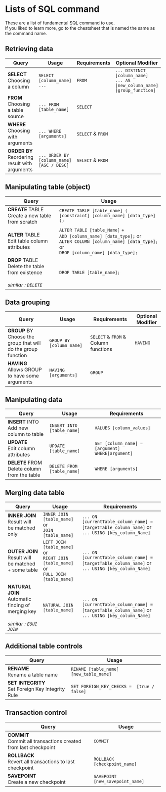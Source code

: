 # Lists of SQL command
These are a list of fundamental SQL command to use.<br>
If you liked to learn more, go to the cheatsheet that is named the same as the command name. 

## Retrieving data
| Query | Usage | Requirements | Optional Modifier |
| ----- | ----- | ------------ | ----------------- |
| **SELECT**<br>Choosing a column                  | `SELECT [column_name] ...`                | `FROM`            | `... DISTINCT [column_name]`<br>`... AS [new_column_name]`<br> `[group_function] ` |
| **FROM**<br>Choosing a table source              | `... FROM [table_name]`                   | `SELECT`          |                                 |
| **WHERE**<br>Choosing with arguments             | `... WHERE [arguments]`                   | `SELECT` & `FROM` |                                 |
| **ORDER BY**<br>Reordering result with arguments | `... ORDER BY [column_name] [ASC / DESC]` | `SELECT` & `FROM` |                                 |

## Manipulating table (object)
| Query | Usage | 
| ----- | ----- |
| **CREATE** TABLE<br>Create a new table from scratch | `CREATE TABLE [table_name] ( [constraint] [column_name] [data_type] );` | 
| **ALTER** TABLE<br>Edit table column attributes| `ALTER TABLE [table_Name]` +<br> `ADD [column_name] [data_type];` or<br> `ALTER COLUMN [column_name] [data_type];` or<br> `DROP [column_name] [data_type];` |
| **DROP** TABLE<br>Delete the table from existence<br><br>*similar : `DELETE`*| `DROP TABLE [table_name];` ||

## Data grouping
| Query | Usage | Requirements | Optional Modifier |
| ----- | ----- | ------------ | ----------------- |
| **GROUP** BY<br>Choose the group that will do the group function| `GROUP BY [column_name]` | `SELECT` & `FROM` & Column functions | `HAVING` |
| **HAVING**<br>Allows GROUP to have some arguments| `HAVING [arguments]`  | `GROUP` | |

## Manipulating data
| Query | Usage | Requirements | 
| ----- | ----- | ------------ | 
| **INSERT** INTO<br>Add new column to table| `INSERT INTO [table_name]` | `VALUES [column_values]` | 
| **UPDATE**<br>Edit column attributes| `UPDATE [table_name]`      | `SET [column_name] = [argument] WHERE[argument]` | 
| **DELETE** FROM<br>Delete column from the table| `DELETE FROM [table_name]` | `WHERE [arguments]`                             | 

## Merging data table
| Query | Usage | Requirements | 
| ----- | ----- | ------------ | 
| **INNER JOIN**<br>Result will be matched only| `INNER JOIN [table_name]` or <br>`JOIN [table_name]` | `... ON [currentTable_column_name] = [targetTable_column_name]` or<br>`... USING [key_column_Name]` | 
| **OUTER JOIN**<br>Result will be matched + some table | `LEFT JOIN [table_name]` or<br> `RIGHT JOIN [table_name]` or<br>  `FULL JOIN [table_name]` | `... ON [currentTable_column_name] = [targetTable_column_name]` or<br>`... USING [key_column_Name]` | 
| **NATURAL JOIN**<br>Automatic finding of merging key<br><br>*similar : `EQUI JOIN`*| `NATURAL JOIN [table_name]`                       | `... ON [currentTable_column_name] = [targetTable_column_name]` or<br>`... USING [key_column_Name]`|

## Additional table controls
| Query | Usage | 
| ----- | ----- | 
| **RENAME**<br>Rename a table name|`RENAME [table_name] [new_table_name]` |   
| **SET INTEGRITY**<br>Set Foreign Key Integrity Rule|`SET FOREIGN_KEY_CHECKS =  [true / false]` | 

## Transaction control
| Query | Usage | 
| ----- | ----- | 
| **COMMIT**<br>Commit all transactions created from last checkpoint|`COMMIT` |
| **ROLLBACK**<br>Revert all transactions to last checkpoint|`ROLLBACK [checkpoint_name]` |  
| **SAVEPOINT**<br>Create a new checkpoint|`SAVEPOINT [new_savepoint_name]` |  